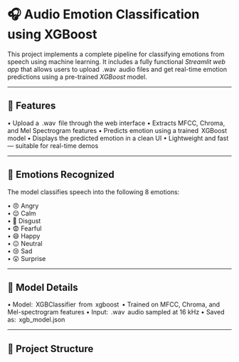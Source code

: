 # 🎧 Audio Emotion Classification using XGBoost

This project implements a complete pipeline for classifying emotions from speech using machine learning. It includes a fully functional *Streamlit web app* that allows users to upload ⁠ .wav ⁠ audio files and get real-time emotion predictions using a pre-trained *XGBoost* model.

---

## 🚀 Features

•⁠  ⁠Upload a ⁠ .wav ⁠ file through the web interface
•⁠  ⁠Extracts MFCC, Chroma, and Mel Spectrogram features
•⁠  ⁠Predicts emotion using a trained ⁠ XGBoost ⁠ model
•⁠  ⁠Displays the predicted emotion in a clean UI
•⁠  ⁠Lightweight and fast — suitable for real-time demos

---

## 🎯 Emotions Recognized

The model classifies speech into the following 8 emotions:

•⁠  ⁠😠 Angry  
•⁠  ⁠😌 Calm  
•⁠  ⁠🤢 Disgust  
•⁠  ⁠😨 Fearful  
•⁠  ⁠😄 Happy  
•⁠  ⁠😐 Neutral  
•⁠  ⁠😢 Sad  
•⁠  ⁠😲 Surprise  

---

## 🧠 Model Details

•⁠  ⁠Model: ⁠ XGBClassifier ⁠ from ⁠ xgboost ⁠
•⁠  ⁠Trained on MFCC, Chroma, and Mel-spectrogram features
•⁠  ⁠Input: ⁠ .wav ⁠ audio sampled at 16 kHz
•⁠  ⁠Saved as: ⁠ xgb_model.json ⁠

---

## 📁 Project Structure
